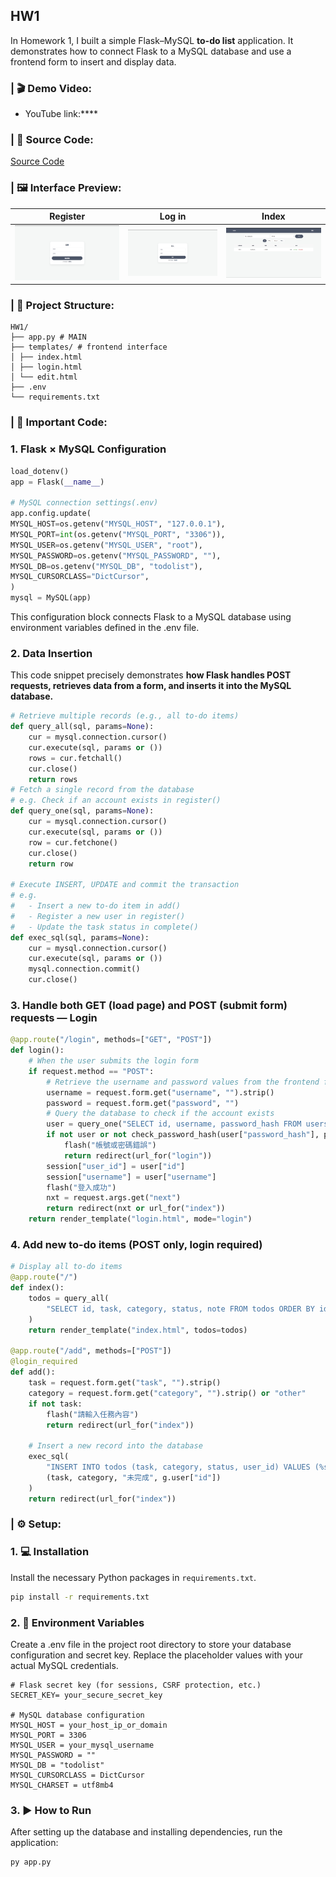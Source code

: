 ## HW1

In Homework 1, I built a simple Flask–MySQL **to-do list** application.
It demonstrates how to connect Flask to a MySQL database and use a frontend form to insert and display data.

### | 🎬 Demo Video:
- YouTube link:****

### | 🔗 Source Code:

[Source Code](https://github.com/PhoebeLu1011/1141-database/tree/main/HW1)

### | 🖼️ Interface Preview:

| Register | Log in | Index |
|----------|-----------|-----------|
| <img src="img/hw1_register.png" width="600"/> | <img src="img/hw1_login.png" width="600"/> | <img src="img/hw1_index.png" width="600"/> |

### | 📁 Project Structure:
```
HW1/
├── app.py # MAIN
├── templates/ # frontend interface
│ ├── index.html 
│ ├── login.html 
│ └── edit.html 
├── .env
└── requirements.txt
```
### | 🔗 Important Code:
### 1. Flask × MySQL Configuration 

```py
load_dotenv()
app = Flask(__name__)

# MySQL connection settings(.env)
app.config.update(
MYSQL_HOST=os.getenv("MYSQL_HOST", "127.0.0.1"),
MYSQL_PORT=int(os.getenv("MYSQL_PORT", "3306")),
MYSQL_USER=os.getenv("MYSQL_USER", "root"),
MYSQL_PASSWORD=os.getenv("MYSQL_PASSWORD", ""),
MYSQL_DB=os.getenv("MYSQL_DB", "todolist"),
MYSQL_CURSORCLASS="DictCursor",
)
mysql = MySQL(app)
```
This configuration block connects Flask to a MySQL database using environment variables defined in the .env file.

### 2. Data Insertion 
This code snippet precisely demonstrates **how Flask handles POST requests, retrieves data from a form, and inserts it into the MySQL database.**
```py
# Retrieve multiple records (e.g., all to-do items)
def query_all(sql, params=None):
    cur = mysql.connection.cursor()
    cur.execute(sql, params or ())
    rows = cur.fetchall()
    cur.close()
    return rows
# Fetch a single record from the database
# e.g. Check if an account exists in register()
def query_one(sql, params=None):
    cur = mysql.connection.cursor()
    cur.execute(sql, params or ())
    row = cur.fetchone()
    cur.close()
    return row

# Execute INSERT, UPDATE and commit the transaction
# e.g. 
#   - Insert a new to-do item in add()
#   - Register a new user in register()
#   - Update the task status in complete()
def exec_sql(sql, params=None):
    cur = mysql.connection.cursor()
    cur.execute(sql, params or ())
    mysql.connection.commit()
    cur.close()

```
### 3. Handle both GET (load page) and POST (submit form) requests — Login
```py
@app.route("/login", methods=["GET", "POST"])
def login():
    # When the user submits the login form
    if request.method == "POST":
        # Retrieve the username and password values from the frontend form
        username = request.form.get("username", "").strip()
        password = request.form.get("password", "")
        # Query the database to check if the account exists
        user = query_one("SELECT id, username, password_hash FROM users WHERE username=%s", [username])
        if not user or not check_password_hash(user["password_hash"], password):
            flash("帳號或密碼錯誤")
            return redirect(url_for("login"))
        session["user_id"] = user["id"]
        session["username"] = user["username"]
        flash("登入成功")
        nxt = request.args.get("next")
        return redirect(nxt or url_for("index"))
    return render_template("login.html", mode="login")
```
### 4. Add new to-do items (POST only, login required)
```py
# Display all to-do items
@app.route("/")
def index():
    todos = query_all(
        "SELECT id, task, category, status, note FROM todos ORDER BY id DESC"
    )
    return render_template("index.html", todos=todos)

@app.route("/add", methods=["POST"])
@login_required
def add():
    task = request.form.get("task", "").strip()
    category = request.form.get("category", "").strip() or "other"
    if not task:
        flash("請輸入任務內容")
        return redirect(url_for("index"))
    
    # Insert a new record into the database
    exec_sql(
        "INSERT INTO todos (task, category, status, user_id) VALUES (%s, %s, %s, %s)",
        (task, category, "未完成", g.user["id"])
    )
    return redirect(url_for("index"))
```


### | ⚙️ Setup:
### 1. 💻 Installation 
Install the necessary Python packages in `requirements.txt`.
```bash
pip install -r requirements.txt
```
### 2. 🔑 Environment Variables
Create a .env file in the project root directory to store your database configuration and secret key. Replace the placeholder values with your actual MySQL credentials.
```env
# Flask secret key (for sessions, CSRF protection, etc.)
SECRET_KEY= your_secure_secret_key  

# MySQL database configuration
MYSQL_HOST = your_host_ip_or_domain
MYSQL_PORT = 3306
MYSQL_USER = your_mysql_username
MYSQL_PASSWORD = ""          
MYSQL_DB = "todolist"         
MYSQL_CURSORCLASS = DictCursor
MYSQL_CHARSET = utf8mb4
```
### 3. ▶ How to Run
After setting up the database and installing dependencies, run the application:
```python
py app.py
```




